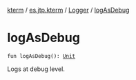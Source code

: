 [kterm](../../index.md) / [es.jtp.kterm](../index.md) / [Logger](index.md) / [logAsDebug](./log-as-debug.md)

# logAsDebug

`fun logAsDebug(): `[`Unit`](https://kotlinlang.org/api/latest/jvm/stdlib/kotlin/-unit/index.html)

Logs at debug level.

